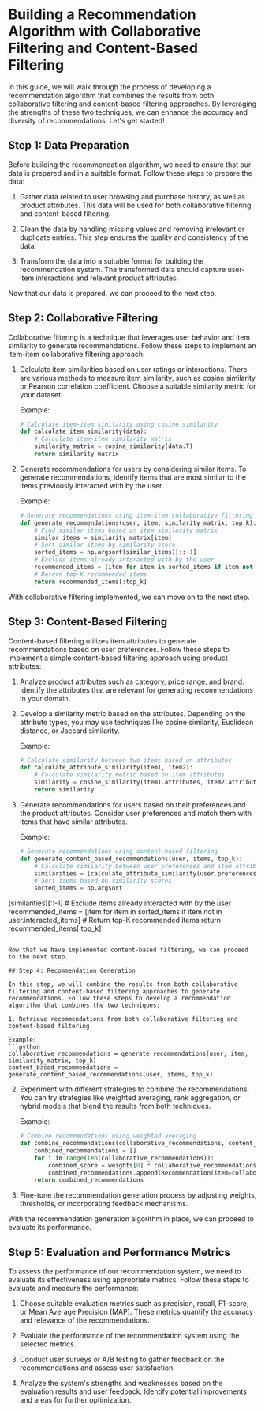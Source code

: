 # Building a Recommendation Algorithm with Collaborative Filtering and Content-Based Filtering

In this guide, we will walk through the process of developing a recommendation algorithm that combines the results from both collaborative filtering and content-based filtering approaches. By leveraging the strengths of these two techniques, we can enhance the accuracy and diversity of recommendations. Let's get started!

## Step 1: Data Preparation

Before building the recommendation algorithm, we need to ensure that our data is prepared and in a suitable format. Follow these steps to prepare the data:

1. Gather data related to user browsing and purchase history, as well as product attributes. This data will be used for both collaborative filtering and content-based filtering.

2. Clean the data by handling missing values and removing irrelevant or duplicate entries. This step ensures the quality and consistency of the data.

3. Transform the data into a suitable format for building the recommendation system. The transformed data should capture user-item interactions and relevant product attributes.

Now that our data is prepared, we can proceed to the next step.

## Step 2: Collaborative Filtering

Collaborative filtering is a technique that leverages user behavior and item similarity to generate recommendations. Follow these steps to implement an item-item collaborative filtering approach:

1. Calculate item similarities based on user ratings or interactions. There are various methods to measure item similarity, such as cosine similarity or Pearson correlation coefficient. Choose a suitable similarity metric for your dataset.

   Example:
   ```python
   # Calculate item-item similarity using cosine similarity
   def calculate_item_similarity(data):
       # Calculate item-item similarity matrix
       similarity_matrix = cosine_similarity(data.T)
       return similarity_matrix
   ```

2. Generate recommendations for users by considering similar items. To generate recommendations, identify items that are most similar to the items previously interacted with by the user.

   Example:
   ```python
   # Generate recommendations using item-item collaborative filtering
   def generate_recommendations(user, item, similarity_matrix, top_k):
       # Find similar items based on item similarity matrix
       similar_items = similarity_matrix[item]
       # Sort similar items by similarity score
       sorted_items = np.argsort(similar_items)[::-1]
       # Exclude items already interacted with by the user
       recommended_items = [item for item in sorted_items if item not in user.interacted_items]
       # Return top-K recommended items
       return recommended_items[:top_k]
   ```

With collaborative filtering implemented, we can move on to the next step.

## Step 3: Content-Based Filtering

Content-based filtering utilizes item attributes to generate recommendations based on user preferences. Follow these steps to implement a simple content-based filtering approach using product attributes:

1. Analyze product attributes such as category, price range, and brand. Identify the attributes that are relevant for generating recommendations in your domain.

2. Develop a similarity metric based on the attributes. Depending on the attribute types, you may use techniques like cosine similarity, Euclidean distance, or Jaccard similarity.

   Example:
   ```python
   # Calculate similarity between two items based on attributes
   def calculate_attribute_similarity(item1, item2):
       # Calculate similarity metric based on item attributes
       similarity = cosine_similarity(item1.attributes, item2.attributes)
       return similarity
   ```

3. Generate recommendations for users based on their preferences and the product attributes. Consider user preferences and match them with items that have similar attributes.

   Example:
   ```python
   # Generate recommendations using content-based filtering
   def generate_content_based_recommendations(user, items, top_k):
       # Calculate similarity between user preferences and item attributes
       similarities = [calculate_attribute_similarity(user.preferences, item.attributes) for item in items]
       # Sort items based on similarity scores
       sorted_items = np.argsort

(similarities)[::-1]
       # Exclude items already interacted with by the user
       recommended_items = [item for item in sorted_items if item not in user.interacted_items]
       # Return top-K recommended items
       return recommended_items[:top_k]
   ```

Now that we have implemented content-based filtering, we can proceed to the next step.

## Step 4: Recommendation Generation

In this step, we will combine the results from both collaborative filtering and content-based filtering approaches to generate recommendations. Follow these steps to develop a recommendation algorithm that combines the two techniques:

1. Retrieve recommendations from both collaborative filtering and content-based filtering.

   Example:
   ```python
   collaborative_recommendations = generate_recommendations(user, item, similarity_matrix, top_k)
   content_based_recommendations = generate_content_based_recommendations(user, items, top_k)
   ```

2. Experiment with different strategies to combine the recommendations. You can try strategies like weighted averaging, rank aggregation, or hybrid models that blend the results from both techniques.

   Example:
   ```python
   # Combine recommendations using weighted averaging
   def combine_recommendations(collaborative_recommendations, content_based_recommendations, weights):
       combined_recommendations = []
       for i in range(len(collaborative_recommendations)):
           combined_score = weights[0] * collaborative_recommendations[i].score + weights[1] * content_based_recommendations[i].score
           combined_recommendations.append(Recommendation(item=collaborative_recommendations[i].item, score=combined_score))
       return combined_recommendations
   ```

3. Fine-tune the recommendation generation process by adjusting weights, thresholds, or incorporating feedback mechanisms.

With the recommendation generation algorithm in place, we can proceed to evaluate its performance.

## Step 5: Evaluation and Performance Metrics

To assess the performance of our recommendation system, we need to evaluate its effectiveness using appropriate metrics. Follow these steps to evaluate and measure the performance:

1. Choose suitable evaluation metrics such as precision, recall, F1-score, or Mean Average Precision (MAP). These metrics quantify the accuracy and relevance of the recommendations.

2. Evaluate the performance of the recommendation system using the selected metrics.

3. Conduct user surveys or A/B testing to gather feedback on the recommendations and assess user satisfaction.

4. Analyze the system's strengths and weaknesses based on the evaluation results and user feedback. Identify potential improvements and areas for further optimization.

